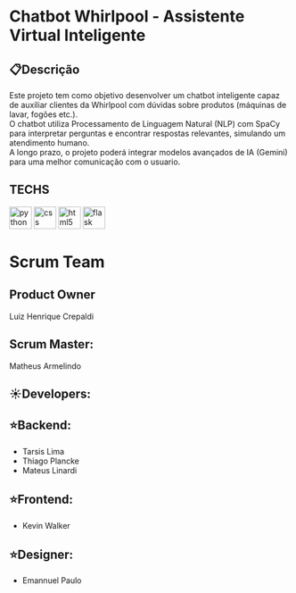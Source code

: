 # Chatbot Whirlpool - Assistente Virtual Inteligente

## 📋Descrição

Este projeto tem como objetivo desenvolver um chatbot inteligente capaz de auxiliar clientes da Whirlpool com dúvidas sobre produtos (máquinas de lavar, fogões etc.).<br>O chatbot utiliza Processamento de Linguagem Natural (NLP) com SpaCy para interpretar perguntas e encontrar respostas relevantes, simulando um atendimento humano.<br>A longo prazo, o projeto poderá integrar modelos avançados de IA (Gemini) para uma melhor comunicação com o usuario.

## TECHS

<img src="https://skillicons.dev/icons?i=py" height="40" alt="python logo"  /> <img src="https://cdn.jsdelivr.net/gh/devicons/devicon/icons/css3/css3-original.svg" height="40" alt="css logo"  /> <img src="https://cdn.jsdelivr.net/gh/devicons/devicon/icons/html5/html5-original.svg" height="40" alt="html5 logo"  /> <img src="https://skillicons.dev/icons?i=flask" height="40" alt="flask logo"  />

# Scrum Team

## Product Owner

Luiz Henrique Crepaldi

## Scrum Master:

Matheus Armelindo

## ☀️​Developers:

## ​⭐​Backend:

- Tarsis Lima
- Thiago Plancke
- Mateus Linardi

## ⭐Frontend:

- Kevin Walker

## ⭐Designer:

- Emannuel Paulo
